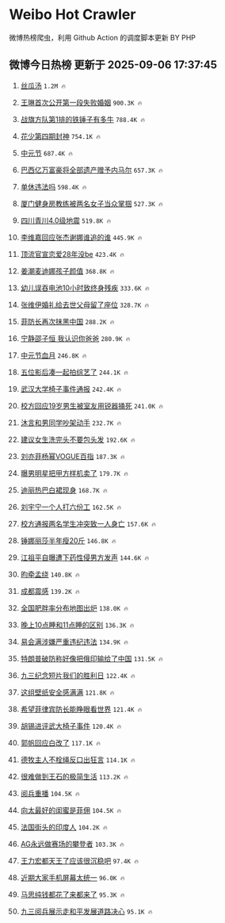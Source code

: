 # Weibo Hot Crawler 



微博热榜爬虫，利用 Github Action 的调度脚本更新 BY PHP 


## 微博今日热榜 更新于 2025-09-06 17:37:45 
1. [丝瓜汤](https://s.weibo.com/weibo?q=%E4%B8%9D%E7%93%9C%E6%B1%A4&t=31&band_rank=1&Refer=top) `1.2M 🔥` 

1. [王琳首次公开第一段失败婚姻](https://s.weibo.com/weibo?q=%E7%8E%8B%E7%90%B3%E9%A6%96%E6%AC%A1%E5%85%AC%E5%BC%80%E7%AC%AC%E4%B8%80%E6%AE%B5%E5%A4%B1%E8%B4%A5%E5%A9%9A%E5%A7%BB&t=31&band_rank=2&Refer=top) `900.3K 🔥` 

1. [战旗方队第1排的铁锤子有多牛](https://s.weibo.com/weibo?q=%23%E6%88%98%E6%97%97%E6%96%B9%E9%98%9F%E7%AC%AC1%E6%8E%92%E7%9A%84%E9%93%81%E9%94%A4%E5%AD%90%E6%9C%89%E5%A4%9A%E7%89%9B%23&t=31&band_rank=3&Refer=top) `788.4K 🔥` 

1. [花少第四期封神](https://s.weibo.com/weibo?q=%E8%8A%B1%E5%B0%91%E7%AC%AC%E5%9B%9B%E6%9C%9F%E5%B0%81%E7%A5%9E&t=31&band_rank=4&Refer=top) `754.1K 🔥` 

1. [中元节](https://s.weibo.com/weibo?q=%E4%B8%AD%E5%85%83%E8%8A%82&t=31&band_rank=5&Refer=top) `687.4K 🔥` 

1. [巴西亿万富豪将全部遗产赠予内马尔](https://s.weibo.com/weibo?q=%23%E5%B7%B4%E8%A5%BF%E4%BA%BF%E4%B8%87%E5%AF%8C%E8%B1%AA%E5%B0%86%E5%85%A8%E9%83%A8%E9%81%97%E4%BA%A7%E8%B5%A0%E4%BA%88%E5%86%85%E9%A9%AC%E5%B0%94%23&t=31&band_rank=6&Refer=top) `657.3K 🔥` 

1. [单休违法吗](https://s.weibo.com/weibo?q=%23%E5%8D%95%E4%BC%91%E8%BF%9D%E6%B3%95%E5%90%97%23&t=31&band_rank=7&Refer=top) `598.4K 🔥` 

1. [厦门健身房教练被两名女子当众掌掴](https://s.weibo.com/weibo?q=%23%E5%8E%A6%E9%97%A8%E5%81%A5%E8%BA%AB%E6%88%BF%E6%95%99%E7%BB%83%E8%A2%AB%E4%B8%A4%E5%90%8D%E5%A5%B3%E5%AD%90%E5%BD%93%E4%BC%97%E6%8E%8C%E6%8E%B4%23&t=31&band_rank=8&Refer=top) `527.3K 🔥` 

1. [四川青川4.0级地震](https://s.weibo.com/weibo?q=%23%E5%9B%9B%E5%B7%9D%E9%9D%92%E5%B7%9D4.0%E7%BA%A7%E5%9C%B0%E9%9C%87%23&t=31&band_rank=9&Refer=top) `519.8K 🔥` 

1. [李维嘉回应张杰谢娜谁追的谁](https://s.weibo.com/weibo?q=%23%E6%9D%8E%E7%BB%B4%E5%98%89%E5%9B%9E%E5%BA%94%E5%BC%A0%E6%9D%B0%E8%B0%A2%E5%A8%9C%E8%B0%81%E8%BF%BD%E7%9A%84%E8%B0%81%23&t=31&band_rank=10&Refer=top) `445.9K 🔥` 

1. [顶流官宣恋爱28年没be](https://s.weibo.com/weibo?q=%E9%A1%B6%E6%B5%81%E5%AE%98%E5%AE%A3%E6%81%8B%E7%88%B128%E5%B9%B4%E6%B2%A1be&t=31&band_rank=11&Refer=top) `423.4K 🔥` 

1. [姜潮麦迪娜孩子颜值](https://s.weibo.com/weibo?q=%E5%A7%9C%E6%BD%AE%E9%BA%A6%E8%BF%AA%E5%A8%9C%E5%AD%A9%E5%AD%90%E9%A2%9C%E5%80%BC&t=31&band_rank=12&Refer=top) `368.8K 🔥` 

1. [幼儿误吞电池10小时致终身残疾](https://s.weibo.com/weibo?q=%23%E5%B9%BC%E5%84%BF%E8%AF%AF%E5%90%9E%E7%94%B5%E6%B1%A010%E5%B0%8F%E6%97%B6%E8%87%B4%E7%BB%88%E8%BA%AB%E6%AE%8B%E7%96%BE%23&t=31&band_rank=13&Refer=top) `333.6K 🔥` 

1. [张维伊婚礼给去世父母留了座位](https://s.weibo.com/weibo?q=%E5%BC%A0%E7%BB%B4%E4%BC%8A%E5%A9%9A%E7%A4%BC%E7%BB%99%E5%8E%BB%E4%B8%96%E7%88%B6%E6%AF%8D%E7%95%99%E4%BA%86%E5%BA%A7%E4%BD%8D&t=31&band_rank=14&Refer=top) `328.7K 🔥` 

1. [菲防长再次抹黑中国](https://s.weibo.com/weibo?q=%23%E8%8F%B2%E9%98%B2%E9%95%BF%E5%86%8D%E6%AC%A1%E6%8A%B9%E9%BB%91%E4%B8%AD%E5%9B%BD%23&t=31&band_rank=15&Refer=top) `288.2K 🔥` 

1. [宁静邵子恒 我认识你爸爸](https://s.weibo.com/weibo?q=%E5%AE%81%E9%9D%99%E9%82%B5%E5%AD%90%E6%81%92%20%E6%88%91%E8%AE%A4%E8%AF%86%E4%BD%A0%E7%88%B8%E7%88%B8&t=31&band_rank=16&Refer=top) `280.9K 🔥` 

1. [中元节血月](https://s.weibo.com/weibo?q=%23%E4%B8%AD%E5%85%83%E8%8A%82%E8%A1%80%E6%9C%88%23&t=31&band_rank=17&Refer=top) `246.8K 🔥` 

1. [五位影后凑一起拍综艺了](https://s.weibo.com/weibo?q=%E4%BA%94%E4%BD%8D%E5%BD%B1%E5%90%8E%E5%87%91%E4%B8%80%E8%B5%B7%E6%8B%8D%E7%BB%BC%E8%89%BA%E4%BA%86&t=31&band_rank=18&Refer=top) `244.1K 🔥` 

1. [武汉大学椅子事件通报](https://s.weibo.com/weibo?q=%E6%AD%A6%E6%B1%89%E5%A4%A7%E5%AD%A6%E6%A4%85%E5%AD%90%E4%BA%8B%E4%BB%B6%E9%80%9A%E6%8A%A5&t=31&band_rank=19&Refer=top) `242.4K 🔥` 

1. [校方回应19岁男生被室友用锐器捅死](https://s.weibo.com/weibo?q=%23%E6%A0%A1%E6%96%B9%E5%9B%9E%E5%BA%9419%E5%B2%81%E7%94%B7%E7%94%9F%E8%A2%AB%E5%AE%A4%E5%8F%8B%E7%94%A8%E9%94%90%E5%99%A8%E6%8D%85%E6%AD%BB%23&t=31&band_rank=20&Refer=top) `241.0K 🔥` 

1. [沐言和男同学吵架动手](https://s.weibo.com/weibo?q=%E6%B2%90%E8%A8%80%E5%92%8C%E7%94%B7%E5%90%8C%E5%AD%A6%E5%90%B5%E6%9E%B6%E5%8A%A8%E6%89%8B&t=31&band_rank=21&Refer=top) `232.7K 🔥` 

1. [建议女生洗完头不要包头发](https://s.weibo.com/weibo?q=%E5%BB%BA%E8%AE%AE%E5%A5%B3%E7%94%9F%E6%B4%97%E5%AE%8C%E5%A4%B4%E4%B8%8D%E8%A6%81%E5%8C%85%E5%A4%B4%E5%8F%91&t=31&band_rank=22&Refer=top) `192.6K 🔥` 

1. [刘亦菲杨幂VOGUE百指](https://s.weibo.com/weibo?q=%23%E5%88%98%E4%BA%A6%E8%8F%B2%E6%9D%A8%E5%B9%82VOGUE%E7%99%BE%E6%8C%87%23&t=31&band_rank=23&Refer=top) `187.3K 🔥` 

1. [曝男明星把甲方样机卖了](https://s.weibo.com/weibo?q=%E6%9B%9D%E7%94%B7%E6%98%8E%E6%98%9F%E6%8A%8A%E7%94%B2%E6%96%B9%E6%A0%B7%E6%9C%BA%E5%8D%96%E4%BA%86&t=31&band_rank=24&Refer=top) `179.7K 🔥` 

1. [迪丽热巴白裙现身](https://s.weibo.com/weibo?q=%23%E8%BF%AA%E4%B8%BD%E7%83%AD%E5%B7%B4%E7%99%BD%E8%A3%99%E7%8E%B0%E8%BA%AB%23&t=31&band_rank=25&Refer=top) `168.7K 🔥` 

1. [刘宇宁一个人打六份工](https://s.weibo.com/weibo?q=%E5%88%98%E5%AE%87%E5%AE%81%E4%B8%80%E4%B8%AA%E4%BA%BA%E6%89%93%E5%85%AD%E4%BB%BD%E5%B7%A5&t=31&band_rank=26&Refer=top) `162.5K 🔥` 

1. [校方通报两名学生冲突致一人身亡](https://s.weibo.com/weibo?q=%23%E6%A0%A1%E6%96%B9%E9%80%9A%E6%8A%A5%E4%B8%A4%E5%90%8D%E5%AD%A6%E7%94%9F%E5%86%B2%E7%AA%81%E8%87%B4%E4%B8%80%E4%BA%BA%E8%BA%AB%E4%BA%A1%23&t=31&band_rank=27&Refer=top) `157.6K 🔥` 

1. [锤娜丽莎半年瘦20斤](https://s.weibo.com/weibo?q=%23%E9%94%A4%E5%A8%9C%E4%B8%BD%E8%8E%8E%E5%8D%8A%E5%B9%B4%E7%98%A620%E6%96%A4%23&t=31&band_rank=28&Refer=top) `146.8K 🔥` 

1. [江祖平自曝遭下药性侵男方发声](https://s.weibo.com/weibo?q=%23%E6%B1%9F%E7%A5%96%E5%B9%B3%E8%87%AA%E6%9B%9D%E9%81%AD%E4%B8%8B%E8%8D%AF%E6%80%A7%E4%BE%B5%E7%94%B7%E6%96%B9%E5%8F%91%E5%A3%B0%23&t=31&band_rank=29&Refer=top) `144.6K 🔥` 

1. [昀牵孟绕](https://s.weibo.com/weibo?q=%23%E6%98%80%E7%89%B5%E5%AD%9F%E7%BB%95%23&t=31&band_rank=30&Refer=top) `140.8K 🔥` 

1. [成都震感](https://s.weibo.com/weibo?q=%23%E6%88%90%E9%83%BD%E9%9C%87%E6%84%9F%23&t=31&band_rank=31&Refer=top) `139.2K 🔥` 

1. [全国肥胖率分布地图出炉](https://s.weibo.com/weibo?q=%23%E5%85%A8%E5%9B%BD%E8%82%A5%E8%83%96%E7%8E%87%E5%88%86%E5%B8%83%E5%9C%B0%E5%9B%BE%E5%87%BA%E7%82%89%23&t=31&band_rank=32&Refer=top) `138.0K 🔥` 

1. [晚上10点睡和11点睡的区别](https://s.weibo.com/weibo?q=%E6%99%9A%E4%B8%8A10%E7%82%B9%E7%9D%A1%E5%92%8C11%E7%82%B9%E7%9D%A1%E7%9A%84%E5%8C%BA%E5%88%AB&t=31&band_rank=33&Refer=top) `136.3K 🔥` 

1. [易会满涉嫌严重违纪违法](https://s.weibo.com/weibo?q=%23%E6%98%93%E4%BC%9A%E6%BB%A1%E6%B6%89%E5%AB%8C%E4%B8%A5%E9%87%8D%E8%BF%9D%E7%BA%AA%E8%BF%9D%E6%B3%95%23&t=31&band_rank=34&Refer=top) `134.9K 🔥` 

1. [特朗普破防称好像把俄印输给了中国](https://s.weibo.com/weibo?q=%23%E7%89%B9%E6%9C%97%E6%99%AE%E7%A0%B4%E9%98%B2%E7%A7%B0%E5%A5%BD%E5%83%8F%E6%8A%8A%E4%BF%84%E5%8D%B0%E8%BE%93%E7%BB%99%E4%BA%86%E4%B8%AD%E5%9B%BD%23&t=31&band_rank=35&Refer=top) `131.5K 🔥` 

1. [九三纪念短片我们的胜利日](https://s.weibo.com/weibo?q=%23%E4%B9%9D%E4%B8%89%E7%BA%AA%E5%BF%B5%E7%9F%AD%E7%89%87%E6%88%91%E4%BB%AC%E7%9A%84%E8%83%9C%E5%88%A9%E6%97%A5%23&t=31&band_rank=36&Refer=top) `122.4K 🔥` 

1. [这组壁纸安全感满满](https://s.weibo.com/weibo?q=%23%E8%BF%99%E7%BB%84%E5%A3%81%E7%BA%B8%E5%AE%89%E5%85%A8%E6%84%9F%E6%BB%A1%E6%BB%A1%23&t=31&band_rank=37&Refer=top) `121.8K 🔥` 

1. [希望菲律宾防长能睁眼看世界](https://s.weibo.com/weibo?q=%23%E5%B8%8C%E6%9C%9B%E8%8F%B2%E5%BE%8B%E5%AE%BE%E9%98%B2%E9%95%BF%E8%83%BD%E7%9D%81%E7%9C%BC%E7%9C%8B%E4%B8%96%E7%95%8C%23&t=31&band_rank=38&Refer=top) `121.4K 🔥` 

1. [胡锡进评武大椅子事件](https://s.weibo.com/weibo?q=%E8%83%A1%E9%94%A1%E8%BF%9B%E8%AF%84%E6%AD%A6%E5%A4%A7%E6%A4%85%E5%AD%90%E4%BA%8B%E4%BB%B6&t=31&band_rank=39&Refer=top) `120.4K 🔥` 

1. [郭帆回应白改了](https://s.weibo.com/weibo?q=%23%E9%83%AD%E5%B8%86%E5%9B%9E%E5%BA%94%E7%99%BD%E6%94%B9%E4%BA%86%23&t=31&band_rank=40&Refer=top) `117.1K 🔥` 

1. [德牧主人不栓绳反口出狂言](https://s.weibo.com/weibo?q=%E5%BE%B7%E7%89%A7%E4%B8%BB%E4%BA%BA%E4%B8%8D%E6%A0%93%E7%BB%B3%E5%8F%8D%E5%8F%A3%E5%87%BA%E7%8B%82%E8%A8%80&t=31&band_rank=41&Refer=top) `114.1K 🔥` 

1. [很难做到王石的极简生活](https://s.weibo.com/weibo?q=%E5%BE%88%E9%9A%BE%E5%81%9A%E5%88%B0%E7%8E%8B%E7%9F%B3%E7%9A%84%E6%9E%81%E7%AE%80%E7%94%9F%E6%B4%BB&t=31&band_rank=42&Refer=top) `113.2K 🔥` 

1. [阅兵重播](https://s.weibo.com/weibo?q=%23%E9%98%85%E5%85%B5%E9%87%8D%E6%92%AD%23&t=31&band_rank=43&Refer=top) `104.5K 🔥` 

1. [向太最好的闺蜜是菲佣](https://s.weibo.com/weibo?q=%E5%90%91%E5%A4%AA%E6%9C%80%E5%A5%BD%E7%9A%84%E9%97%BA%E8%9C%9C%E6%98%AF%E8%8F%B2%E4%BD%A3&t=31&band_rank=44&Refer=top) `104.5K 🔥` 

1. [法国街头的印度人](https://s.weibo.com/weibo?q=%E6%B3%95%E5%9B%BD%E8%A1%97%E5%A4%B4%E7%9A%84%E5%8D%B0%E5%BA%A6%E4%BA%BA&t=31&band_rank=45&Refer=top) `104.2K 🔥` 

1. [AG永远做赛场的攀登者](https://s.weibo.com/weibo?q=%23AG%E6%B0%B8%E8%BF%9C%E5%81%9A%E8%B5%9B%E5%9C%BA%E7%9A%84%E6%94%80%E7%99%BB%E8%80%85%23&t=31&band_rank=46&Refer=top) `103.3K 🔥` 

1. [王力宏都天王了应该很沉稳吧](https://s.weibo.com/weibo?q=%E7%8E%8B%E5%8A%9B%E5%AE%8F%E9%83%BD%E5%A4%A9%E7%8E%8B%E4%BA%86%E5%BA%94%E8%AF%A5%E5%BE%88%E6%B2%89%E7%A8%B3%E5%90%A7&t=31&band_rank=47&Refer=top) `97.4K 🔥` 

1. [近期大家手机屏幕太统一](https://s.weibo.com/weibo?q=%23%E8%BF%91%E6%9C%9F%E5%A4%A7%E5%AE%B6%E6%89%8B%E6%9C%BA%E5%B1%8F%E5%B9%95%E5%A4%AA%E7%BB%9F%E4%B8%80%23&t=31&band_rank=48&Refer=top) `96.0K 🔥` 

1. [马思纯钱都花了来都来了](https://s.weibo.com/weibo?q=%E9%A9%AC%E6%80%9D%E7%BA%AF%E9%92%B1%E9%83%BD%E8%8A%B1%E4%BA%86%E6%9D%A5%E9%83%BD%E6%9D%A5%E4%BA%86&t=31&band_rank=49&Refer=top) `95.3K 🔥` 

1. [九三阅兵展示走和平发展道路决心](https://s.weibo.com/weibo?q=%23%E4%B9%9D%E4%B8%89%E9%98%85%E5%85%B5%E5%B1%95%E7%A4%BA%E8%B5%B0%E5%92%8C%E5%B9%B3%E5%8F%91%E5%B1%95%E9%81%93%E8%B7%AF%E5%86%B3%E5%BF%83%23&t=31&band_rank=50&Refer=top) `95.1K 🔥` 

